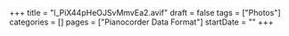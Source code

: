 +++
title = "l_PiX44pHeOJSvMmvEa2.avif"
draft = false
tags = ["Photos"]
categories = []
pages = ["Pianocorder Data Format"]
startDate = ""
+++
